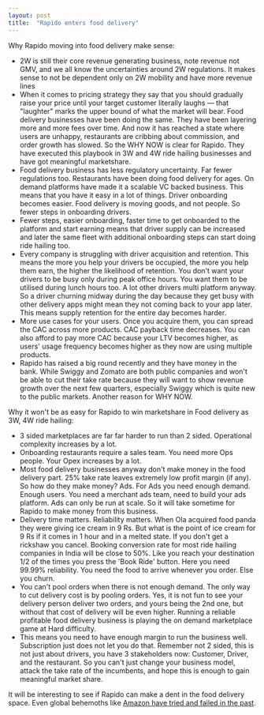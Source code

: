 ```yaml
---
layout: post
title:  "Rapido enters food delivery"
---
```


Why Rapido moving into food delivery make sense:

* 2W is still their core revenue generating business, note revenue not GMV, and we all know the uncertainties around 2W regulations. It makes sense to not be dependent only on 2W mobility and have more revenue lines
* When it comes to pricing strategy they say that you should gradually raise your price until your target customer literally laughs — that "laughter" marks the upper bound of what the market will bear. Food delivery businesses have been doing the same. They have been layering more and more fees over time. And now it has reached a state where users are unhappy, restaurants are cribbing about commission, and order growth has slowed. So the WHY NOW is clear for Rapido. They have executed this playbook in 3W and 4W ride hailing businesses and have got meaningful marketshare.
* Food delivery business has less regulatory uncertainty. Far fewer regulations too. Restaurants have been doing food delivery for ages. On demand platforms have made it a scalable VC backed business. This means that you have it easy in a lot of things. Driver onboarding becomes easier. Food delivery is moving goods, and not people. So fewer steps in onboarding drivers.
* Fewer steps, easier onboarding, faster time to get onboarded to the platform and start earning means that driver supply can be increased and later the same fleet with additional onboarding steps can start doing ride hailing too.
* Every company is struggling with driver acquisition and retention. This means the more you help your drivers be occupied, the more you help them earn, the higher the likelihood of retention. You don't want your drivers to be busy only during peak office hours. You want them to be utilised during lunch hours too. A lot other drivers multi platform anyway. So a driver churning midway during the day because they get busy with other delivery apps might mean they not coming back to your app later. This means supply retention for the entire day becomes harder.
* More use cases for your users. Once you acquire them, you can spread the CAC across more products. CAC payback time decreases. You can also afford to pay more CAC because your LTV becomes higher, as users' usage frequency becomes higher as they now are using multiple products.
* Rapido has raised a big round recently and they have money in the bank. While Swiggy and Zomato are both public companies and won't be able to cut their take rate because they will want to show revenue growth over the next few quarters, especially Swiggy which is quite new to the public markets. Another reason for WHY NOW.

Why it won't be as easy for Rapido to win marketshare in Food delivery as 3W, 4W ride hailing:

* 3 sided marketplaces are far far harder to run than 2 sided. Operational complexity increases by a lot.
* Onboarding restaurants require a sales team. You need more Ops people. Your Opex increases by a lot.
* Most food delivery businesses anyway don't make money in the food delivery part. 25% take rate leaves extremely low profit margin (if any). So how do they make money? Ads. For Ads you need enough demand. Enough users. You need a merchant ads team, need to build your ads platform. Ads can only be run at scale. So it will take sometime for Rapido to make money from this business.
* Delivery time matters. Reliability matters. When Ola acquired food panda they were giving ice cream in 9 Rs. But what is the point of ice cream for 9 Rs if it comes in 1 hour and in a melted state. If you don't get a rickshaw you cancel. Booking conversion rate for most ride hailing companies in India will be close to 50%. Like you reach your destination 1/2 of the times you press the 'Book Ride' button. Here you need 99.99% reliability. You need the food to arrive whenever you order. Else you churn.
* You can't pool orders when there is not enough demand. The only way to cut delivery cost is by pooling orders. Yes, it is not fun to see your delivery person deliver two orders, and yours being the 2nd one, but without that cost of delivery will be even higher. Running a reliable profitable food delivery business is playing the on demand marketplace game at Hard difficulty.
* This means you need to have enough margin to run the business well. Subscription just does not let you do that. Remember not 2 sided, this is not just about drivers, you have 3 stakeholders now: Customer, Driver, and the restaurant. So you can't just change your business model, attack the take rate of the incumbents, and hope this is enough to gain meaningful market share.

It will be interesting to see if Rapido can make a dent in the food delivery space. Even global behemoths like [Amazon have tried and failed in the past](https://manassaloi.com/2020/05/09/amazon-food-delivery.html).

